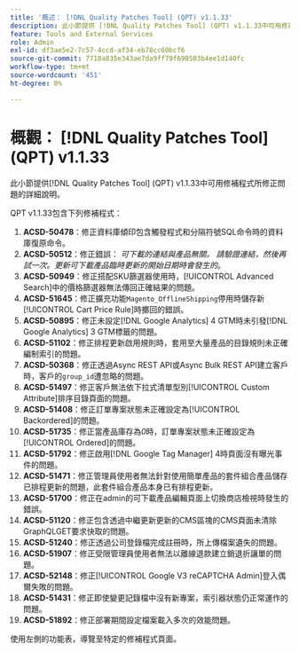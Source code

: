 ```yaml
---
title: '概述： [!DNL Quality Patches Tool] (QPT) v1.1.33'
description: 此小節提供 [!DNL Quality Patches Tool] (QPT) v1.1.33中可用修補程式所修正問題的詳細說明。
feature: Tools and External Services
role: Admin
exl-id: df3ae5e2-7c57-4ccd-af34-eb78cc60bcf6
source-git-commit: 7718a835e343ae7da9ff79f690503b4ee1d140fc
workflow-type: tm+mt
source-wordcount: '451'
ht-degree: 0%

---
```


# 概觀： [!DNL Quality Patches Tool] (QPT) v1.1.33

此小節提供[!DNL Quality Patches Tool] (QPT) v1.1.33中可用修補程式所修正問題的詳細說明。

QPT v1.1.33包含下列修補程式：

1. **ACSD-50478**：修正資料庫傾印包含觸發程式和分隔符號SQL命令時的資料庫復原命令。
1. **ACSD-50512**：修正錯誤： *可下載的連結與產品無關。 請驗證連結，然後再試一次。更新可下載產品臨時更新的開始日期時會發生的*。
1. **ACSD-50949**：修正搭配SKU篩選器使用時，[!UICONTROL Advanced Search]中的價格篩選器無法傳回正確結果的問題。
1. **ACSD-51645**：修正擴充功能`Magento_OfflineShipping`停用時儲存新[!UICONTROL Cart Price Rule]時擲回的錯誤。
1. **ACSD-50895**：修正未設定[!DNL Google Analytics] 4 GTM時未引發[!DNL Google Analytics] 3 GTM標籤的問題。
1. **ACSD-51102**：修正排程更新啟用規則時，套用至大量產品的目錄規則未正確編制索引的問題。
1. **ACSD-50368**：修正透過Async REST API或Async Bulk REST API建立客戶時，客戶的`group_id`遭忽略的問題。
1. **ACSD-51497**：修正客戶無法依下拉式清單型別[!UICONTROL Custom Attribute]排序目錄頁面的問題。
1. **ACSD-51408**：修正訂單專案狀態未正確設定為[!UICONTROL Backordered]的問題。
1. **ACSD-51735**：修正當產品庫存為&#x200B;*0*&#x200B;時，訂單專案狀態未正確設定為[!UICONTROL Ordered]的問題。
1. **ACSD-51792**：修正啟用[!DNL Google Tag Manager] 4時頁面沒有曝光事件的問題。
1. **ACSD-51471**：修正管理員使用者無法針對使用簡單產品的套件組合產品儲存已排程更新的問題，此套件組合產品本身已有排程更新。
1. **ACSD-51700**：修正在admin的可下載產品編輯頁面上切換商店檢視時發生的錯誤。
1. **ACSD-51120**：修正包含透過中繼更新更新的CMS區塊的CMS頁面未清除GraphQLGET要求快取的問題。
1. **ACSD-51240**：修正透過公司登錄檔完成註冊時，所上傳檔案遺失的問題。
1. **ACSD-51907**：修正受限管理員使用者無法以離線退款建立銷退折讓單的問題。
1. **ACSD-52148**：修正[!UICONTROL Google V3 reCAPTCHA Admin]登入偶爾失敗的問題。
1. **ACSD-51431**：修正即使變更記錄檔中沒有新專案，索引器狀態仍正常運作的問題。
1. **ACSD-51892**：修正部署期間設定檔案載入多次的效能問題。

使用左側的功能表，導覽至特定的修補程式頁面。
